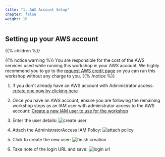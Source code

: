 ```yaml
---
title: "1. AWS Account Setup"
chapter: false
weight: 10
---
```


## Setting up your AWS account

{{% children %}}

{{% notice warning %}}
You are responsible for the cost of the AWS services used while running this workshop in your AWS account. We highly recommend you to go to the [request AWS credit page](/020_self_guided_setup/2_request_credit.html) so you can run this workshop without any charge to you.
{{% /notice %}}

1. If you don't already have an AWS account with Administrator access: [create
one now by clicking here](https://aws.amazon.com/getting-started/)

1. Once you have an AWS account, ensure you are following the remaining workshop steps
as an IAM user with administrator access to the AWS account:
[Create a new IAM user to use for the workshop](https://console.aws.amazon.com/iam/home?#/users$new)

1. Enter the user details:
![create user](/images/setup/iam-1-create-user.png)

1. Attach the AdministratorAccess IAM Policy:
![attach policy](/images/setup/iam-2-attach-policy.png)

1. Click to create the new user:
![finish creation](/images/setup/iam-3-create-user.png)

1. Take note of the login URL and save:
![login url](/images/setup/iam-4-save-url.png)
